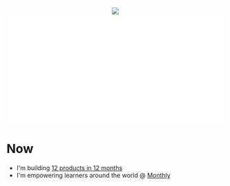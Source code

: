 <div align="center">
	<br>
	<a href="https://anthonymorris.dev">
    		<img src="https://user-images.githubusercontent.com/16005567/148692827-ac81d0c4-37ef-42e0-a61b-8ed224b936af.png" width="300">
		<img src="https://github.com/amorriscode/amorriscode/raw/master/content.svg?sanitize=true" width="800" height="250">
	</a>
	<br>
</div>

# Now

- I'm building [12 products in 12 months](https://anthonymorris.dev/words/12-products-12-months)
- I'm empowering learners around the world @ [Monthly](https://monthly.com/)
